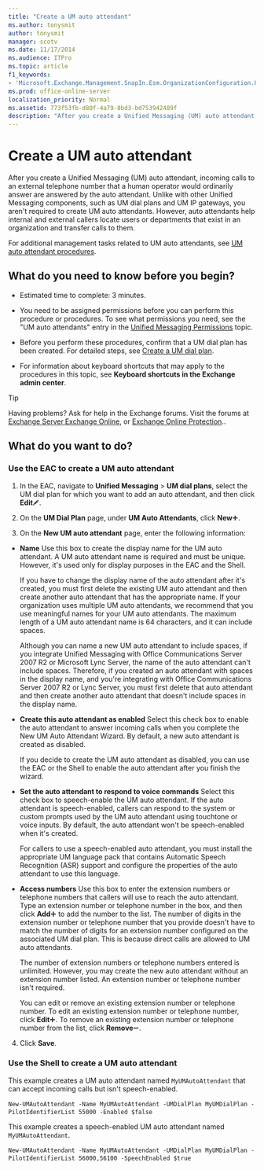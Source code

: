 ```yaml
---
title: "Create a UM auto attendant"
ms.author: tonysmit
author: tonysmit
manager: scotv
ms.date: 11/17/2014
ms.audience: ITPro
ms.topic: article
f1_keywords:
- 'Microsoft.Exchange.Management.SnapIn.Esm.OrganizationConfiguration.UnifiedMessaging.CreateAutoAttendantWizardForm.CreateAutoAttendantWizardPage'
ms.prod: office-online-server
localization_priority: Normal
ms.assetid: 773f53fb-d80f-4a79-8bd3-bd753942489f
description: "After you create a Unified Messaging (UM) auto attendant, incoming calls to an external telephone number that a human operator would ordinarily answer are answered by the auto attendant. Unlike with other Unified Messaging components, such as UM dial plans and UM IP gateways, you aren't required to create UM auto attendants. However, auto attendants help internal and external callers locate users or departments that exist in an organization and transfer calls to them."
---
```


# Create a UM auto attendant

After you create a Unified Messaging (UM) auto attendant, incoming calls to an external telephone number that a human operator would ordinarily answer are answered by the auto attendant. Unlike with other Unified Messaging components, such as UM dial plans and UM IP gateways, you aren't required to create UM auto attendants. However, auto attendants help internal and external callers locate users or departments that exist in an organization and transfer calls to them.
  
For additional management tasks related to UM auto attendants, see [UM auto attendant procedures](um-auto-attendant-procedures.md).
  
## What do you need to know before you begin?

- Estimated time to complete: 3 minutes.
    
- You need to be assigned permissions before you can perform this procedure or procedures. To see what permissions you need, see the "UM auto attendants" entry in the [Unified Messaging Permissions](http://technet.microsoft.com/library/d326c3bc-8f33-434a-bf02-a83cc26a5498.aspx) topic. 
    
- Before you perform these procedures, confirm that a UM dial plan has been created. For detailed steps, see [Create a UM dial plan](../../voice-mail-unified-messaging/connect-voice-mail-system/create-um-dial-plan.md).
    
- For information about keyboard shortcuts that may apply to the procedures in this topic, see **Keyboard shortcuts in the Exchange admin center**.
    
> [!TIP]
> Having problems? Ask for help in the Exchange forums. Visit the forums at [Exchange Server](https://go.microsoft.com/fwlink/p/?linkId=60612),[Exchange Online](https://go.microsoft.com/fwlink/p/?linkId=267542), or [Exchange Online Protection](https://go.microsoft.com/fwlink/p/?linkId=285351).. 
  
## What do you want to do?

### Use the EAC to create a UM auto attendant

1. In the EAC, navigate to **Unified Messaging** \> **UM dial plans**, select the UM dial plan for which you want to add an auto attendant, and then click **Edit**![Edit icon](../../media/ITPro_EAC_EditIcon.gif).
    
2. On the **UM Dial Plan** page, under **UM Auto Attendants**, click **New**![Add Icon](../../media/ITPro_EAC_AddIcon.gif).
    
3. On the **New UM auto attendant** page, enter the following information: 
    
  - **Name** Use this box to create the display name for the UM auto attendant. A UM auto attendant name is required and must be unique. However, it's used only for display purposes in the EAC and the Shell. 
    
    If you have to change the display name of the auto attendant after it's created, you must first delete the existing UM auto attendant and then create another auto attendant that has the appropriate name. If your organization uses multiple UM auto attendants, we recommend that you use meaningful names for your UM auto attendants. The maximum length of a UM auto attendant name is 64 characters, and it can include spaces. 
    
    Although you can name a new UM auto attendant to include spaces, if you integrate Unified Messaging with Office Communications Server 2007 R2 or Microsoft Lync Server, the name of the auto attendant can't include spaces. Therefore, if you created an auto attendant with spaces in the display name, and you're integrating with Office Communications Server 2007 R2 or Lync Server, you must first delete that auto attendant and then create another auto attendant that doesn't include spaces in the display name.
    
  - **Create this auto attendant as enabled** Select this check box to enable the auto attendant to answer incoming calls when you complete the New UM Auto Attendant Wizard. By default, a new auto attendant is created as disabled. 
    
    If you decide to create the UM auto attendant as disabled, you can use the EAC or the Shell to enable the auto attendant after you finish the wizard.
    
  - **Set the auto attendant to respond to voice commands** Select this check box to speech-enable the UM auto attendant. If the auto attendant is speech-enabled, callers can respond to the system or custom prompts used by the UM auto attendant using touchtone or voice inputs. By default, the auto attendant won't be speech-enabled when it's created. 
    
    For callers to use a speech-enabled auto attendant, you must install the appropriate UM language pack that contains Automatic Speech Recognition (ASR) support and configure the properties of the auto attendant to use this language.
    
  - **Access numbers** Use this box to enter the extension numbers or telephone numbers that callers will use to reach the auto attendant. Type an extension number or telephone number in the box, and then click **Add**![Add Icon](../../media/ITPro_EAC_AddIcon.gif) to add the number to the list. The number of digits in the extension number or telephone number that you provide doesn't have to match the number of digits for an extension number configured on the associated UM dial plan. This is because direct calls are allowed to UM auto attendants. 
    
    The number of extension numbers or telephone numbers entered is unlimited. However, you may create the new auto attendant without an extension number listed. An extension number or telephone number isn't required.
    
    You can edit or remove an existing extension number or telephone number. To edit an existing extension number or telephone number, click **Edit**![Add Icon](../../media/ITPro_EAC_AddIcon.gif). To remove an existing extension number or telephone number from the list, click **Remove**![Remove icon](../../media/ITPro_EAC_RemoveIcon.gif).
    
4. Click **Save**.
    
### Use the Shell to create a UM auto attendant

This example creates a UM auto attendant named  `MyUMAutoAttendant` that can accept incoming calls but isn't speech-enabled. 
  
```
New-UMAutoAttendant -Name MyUMAutoAttendant -UMDialPlan MyUMDialPlan -PilotIdentifierList 55000 -Enabled $false
```

This example creates a speech-enabled UM auto attendant named  `MyUMAutoAttendant`.
  
```
New-UMAutoAttendant -Name MyUMAutoAttendant -UMDialPlan MyUMDialPlan -PilotIdentifierList 56000,56100 -SpeechEnabled $true
```


